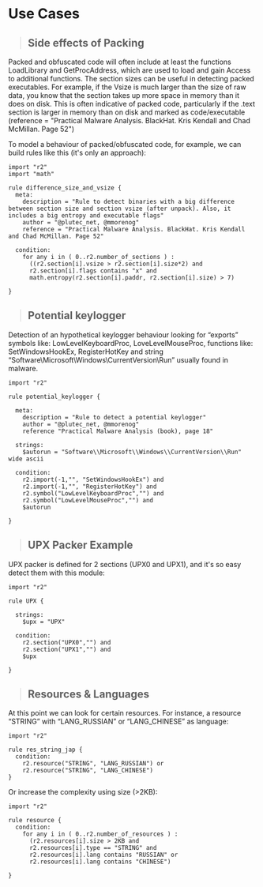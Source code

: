 # Use Cases
> ## Side effects of Packing

Packed and obfuscated code will often include at least the functions LoadLibrary and GetProcAddress, which are used to load and gain Access to additional functions. The section sizes can be useful in detecting packed executables. For example, if the Vsize is much larger than the size of raw data, you know that the section takes up more space in memory than it does on disk. This is often indicative of packed code, particularly if the .text section is larger in memory than on disk  and marked as code/executable (reference = "Practical Malware Analysis. BlackHat. Kris Kendall and Chad McMillan. Page 52")

To model a behaviour of packed/obfuscated code, for example, we can build rules like this (it's only an approach):
```
import "r2"
import "math"

rule difference_size_and_vsize {
  meta: 
    description = "Rule to detect binaries with a big difference between section size and section vsize (after unpack). Also, it includes a big entropy and executable flags"  
    author = "@plutec_net, @mmorenog"  
    reference = "Practical Malware Analysis. BlackHat. Kris Kendall and Chad McMillan. Page 52" 

  condition:  
    for any i in ( 0..r2.number_of_sections ) :  
      ((r2.section[i].vsize > r2.section[i].size*2) and 
      r2.section[i].flags contains "x" and  
      math.entropy(r2.section[i].paddr, r2.section[i].size) > 7) 

}

```
> ## Potential keylogger 

Detection of an hypothetical keylogger behaviour looking for “exports” symbols like: LowLevelKeyboardProc, LoveLevelMouseProc, functions like: SetWindowsHookEx, RegisterHotKey and string “Software\Microsoft\Windows\CurrentVersion\Run” usually found in malware.

```
import "r2" 

rule potential_keylogger {

  meta: 
    description = "Rule to detect a potential keylogger" 
    author = "@plutec_net, @mmorenog" 
    reference "Practical Malware Analysis (book), page 18"

  strings:
    $autorun = "Software\\Microsoft\\Windows\\CurrentVersion\\Run" wide ascii 

  condition: 
    r2.import(-1,"", "SetWindowsHookEx") and
    r2.import(-1,"", "RegisterHotKey") and
    r2.symbol("LowLevelKeyboardProc","") and 
    r2.symbol("LowLevelMouseProc","") and 
    $autorun 

}
```
> ## UPX Packer Example 

UPX packer is defined for 2 sections (UPX0 and UPX1), and it's so easy detect them with this module:

```
import "r2"

rule UPX {

  strings:
    $upx = "UPX"

  condition:
    r2.section("UPX0","") and
    r2.section("UPX1","") and
    $upx

}
```
> ## Resources & Languages

At this point we can look for certain resources. For instance, a resource “STRING” with “LANG_RUSSIAN” or “LANG_CHINESE” as language:
```
import "r2"

rule res_string_jap { 
  condition: 
    r2.resource("STRING", "LANG_RUSSIAN") or 
    r2.resource("STRING", "LANG_CHINESE") 
}
```

Or increase the complexity using size (>2KB): 
```
import "r2"

rule resource { 
  condition: 
    for any i in ( 0..r2.number_of_resources ) :  
      (r2.resources[i].size > 2KB and 
      r2.resources[i].type == "STRING" and 
      r2.resources[i].lang contains "RUSSIAN" or
      r2.resources[i].lang contains "CHINESE") 

}
```
